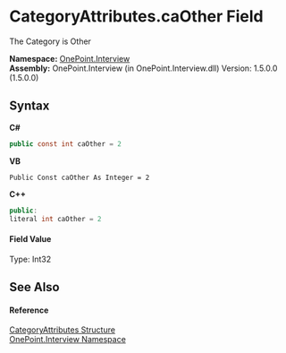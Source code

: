 # CategoryAttributes.caOther Field
 

The Category is Other

**Namespace:**&nbsp;<a href="N_OnePoint_Interview">OnePoint.Interview</a><br />**Assembly:**&nbsp;OnePoint.Interview (in OnePoint.Interview.dll) Version: 1.5.0.0 (1.5.0.0)

## Syntax

**C#**<br />
``` C#
public const int caOther = 2
```

**VB**<br />
``` VB
Public Const caOther As Integer = 2
```

**C++**<br />
``` C++
public:
literal int caOther = 2
```


#### Field Value
Type: Int32

## See Also


#### Reference
<a href="T_OnePoint_Interview_CategoryAttributes">CategoryAttributes Structure</a><br /><a href="N_OnePoint_Interview">OnePoint.Interview Namespace</a><br />